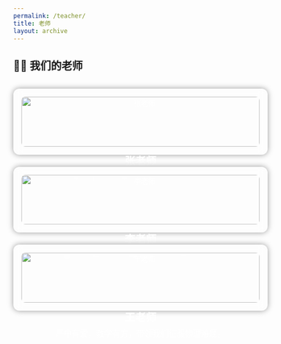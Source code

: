 ```yaml
---
permalink: /teacher/
title: 老师
layout: archive
---
```


<style>
.teacher-gallery {
  display: grid;
  grid-template-columns: repeat(auto-fit, minmax(260px, 1fr));
  gap: 1.5rem;
  margin-top: 2rem;
}

.teacher-card {
  background-color: rgba(255, 255, 255, 0.1);
  border-radius: 12px;
  padding: 1rem;
  box-shadow: 0 0 12px rgba(0, 0, 0, 0.4);
  text-align: center;
  color: #fff;
  backdrop-filter: blur(8px);
  transition: transform 0.3s ease;
}

.teacher-card:hover {
  transform: translateY(-5px);
}

.teacher-card img {
  width: 100%;
  height: auto;
  border-radius: 8px;
  margin-bottom: 0.8rem;
}

.teacher-name {
  font-size: 1.3rem;
  font-weight: bold;
  margin-bottom: 0.4rem;
}

.teacher-intro {
  font-size: 1rem;
  line-height: 1.6;
}
</style>

## 👩‍🏫 我们的老师

<div class="teacher-gallery">

  <div class="teacher-card">
    <img src="https://你的图床链接1.jpg" alt="张老师">
    <div class="teacher-name">张老师</div>
    <div class="teacher-intro">负责数学教学，亲和力强，善于启发学生思维。</div>
  </div>

  <div class="teacher-card">
    <img src="https://你的图床链接2.jpg" alt="李老师">
    <div class="teacher-name">李老师</div>
    <div class="teacher-intro">语文教学一把好手，讲课风趣生动，擅长写作指导。</div>
  </div>

  <div class="teacher-card">
    <img src="https://你的图床链接3.jpg" alt="王老师">
    <div class="teacher-name">王老师</div>
    <div class="teacher-intro">严中有爱，教学有方，带领我们征服物理难题。</div>
  </div>

  <!-- 继续添加更多老师 -->
  
</div>
